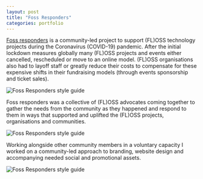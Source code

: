 ```yaml
---
layout: post
title: "Foss Responders"
categories: portfolio
---
```


[Foss responders](https://fossresponders.com/) is a community-led project to support (FL)OSS technology projects during the Coronavirus (COVID-19) pandemic. After the initial lockdown measures globally many (FL)OSS projects and events either cancelled, rescheduled or move to an online model. (FL)OSS organisations also had to layoff staff or greatly reduce their costs to compensate for these expensive shifts in their fundraising models (through events sponsorship and ticket sales).

![Foss Responders style guide](https://erioldoesdesign.com/wp/wp-content/uploads/2020/05/FR3.png "Foss Responders style guide")

Foss responders was a collective of (FL)OSS advocates coming together to gather the needs from the community as they happened and respond to them in ways that supported and uplifted the (FL)OSS projects, organisations and communities.

![Foss Responders style guide](https://erioldoesdesign.com/wp/wp-content/uploads/2020/05/FR2.png "Foss Responders style guide")

Working alongside other community members in a voluntary capacity I worked on a community-led approach to branding, website design and accompanying needed social and promotional assets.

![Foss Responders style guide](https://erioldoesdesign.com/wp/wp-content/uploads/2020/05/FR1.png "Foss Responders style guide")